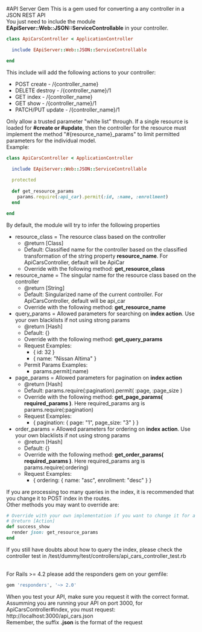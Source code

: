 #API Server Gem
This is a gem used for converting a any controller in a JSON REST API
<br/>
You just need to include the module <b>EApiServer::Web::JSON::ServiceControllable</b> in your controller.

```ruby
class ApiCarsController < ApplicationController

  include EApiServer::Web::JSON::ServiceControllable

end
```

This include will add the following actions to your controller:

<ul>
  <li>
    POST create - /{controller_name}
  </li>
  <li>
    DELETE destroy - /{controller_name}/1
  </li>
  <li>
    GET index - /{controller_name}
  </li>
  <li>
    GET show - /{controller_name}/1
  </li>
  <li>
    PATCH/PUT update - /{controller_name}/1
  </li>
</ul>

Only allow a trusted parameter "white list" through. If a single resource is loaded for <b> #create or #update</b>, then the controller for the resource must implement the method "#{resource_name}_params" to limit permitted parameters for the individual model.
<br/>
Example:

```ruby
class ApiCarsController < ApplicationController

  include EApiServer::Web::JSON::ServiceControllable
  
  protected
  
  def get_resource_params
    params.require(:api_car).permit(:id, :name, :enrollment)
  end

end
```

By default, the module will try to infer the following properties

<ul>
  <li> resource_class = The resource class based on the controller 
    <ul>
      <li> @return [Class] </li>
      <li> Default: Classified name for the controller based on the classified transformation of the string property <b>resource_name</b>. For ApiCarsController, default will be ApiCar </li>
      <li> Override with the following method: <b>get_resource_class</b> </li>
    </ul>
  </li>
  <li> resource_name = The singular name for the resource class based on the controller 
    <ul>
      <li> @return [String] </li>
      <li> Default: Singularized name of the current controller. For ApiCarsController, default will be api_car </li>
      <li> Override with the following method: <b>get_resource_name</b> </li>
    </ul>
  </li>
  <li> query_params = Allowed parameters for searching on <b>index action</b>. Use your own blacklists if not using strong params
    <ul>
      <li> @return [Hash] </li>
      <li> Default: {} </li>
      <li> Override with the following method: <b>get_query_params</b> </li>
      <li> Request Examples:
        <ul>
          <li>{ id: 32 }</li>
          <li>{ name: "Nissan Altima" } </li>
        </ul>
      </li>
      <li> Permit Params Examples:
        <ul>
          <li>params.permit(:name)</li>
        </ul>
      </li>
    </ul>
  </li>
  <li> page_params = Allowed parameters for pagination on <b>index action</b>
    <ul>
      <li> @return [Hash] </li>
      <li> Default: params.require(:pagination).permit( :page, :page_size ) </li>
      <li> Override with the following method: <b>get_page_params( required_params )</b>. Here required_params arg is params.require(:pagination) </li>
      <li> Request Examples:
        <ul>
          <li>{ pagination: { page: "1", page_size: "3" } }</li>
        </ul>
      </li>
    </ul>
  </li>
  <li> order_params = Allowed parameters for ordering on <b>index action</b>. Use your own blacklists if not using strong params
    <ul>
      <li> @return [Hash] </li>
      <li> Default: {} </li>
      <li> Override with the following method: <b>get_order_params( required_params )</b>. Here required_params arg is params.require(:ordering) </li>
      <li> Request Examples:
        <ul>
          <li> { ordering: { name: "asc", enrollment: "desc" } } </li>
        </ul>
      </li>
    </ul>
  </li>
</ul>

If you are processing too many queries in the index, it is recommended that you change it to POST index in the routes.
<br/>
Other methods you may want to override are:

```ruby
# Override with your own implementation if you want to change it for a JBuilder template
# @return [Action]
def success_show
  render json: get_resource_params
end
```

If you still have doubts about how to query the index, please check the controller test in /test/dummy/test/controllers/api_cars_controller_test.rb

<br/>
For Rails >= 4.2 please add the responders gem on your gemfile:

```ruby
gem 'responders', '~> 2.0' 
```

When you test your API, make sure you request it with the correct format. Assumming you are running your API on port 3000, for ApiCarsController#index, you must request: http://localhost:3000/api_cars.json
<br/>
Remember, the suffix <b>.json</b> is the format of the request
